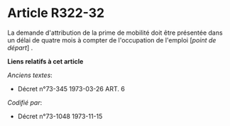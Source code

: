 # Article R322-32

La demande d'attribution de la prime de mobilité doit être présentée dans un délai de quatre mois à compter de l'occupation
de l'emploi [*point de départ*] .

**Liens relatifs à cet article**

_Anciens textes_:

  - Décret n°73-345 1973-03-26 ART. 6

_Codifié par_:

  - Décret n°73-1048 1973-11-15
